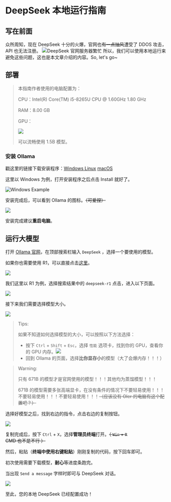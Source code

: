 # DeepSeek 本地运行指南

## 写在前面

众所周知，现在 DeepSeek 十分的火爆，官网也~~有一点抽风~~遭受了 DDOS 攻击，API 也无法注册。
![DeepSeek 官网服务器繁忙](https://cdn.luogu.com.cn/upload/image_hosting/x4zdj8op.png)
所以，我们可以使用本地运行来避免这些问题，这也是本文章介绍的内容。So, let's go~

## 部署

> 本指南作者使用的电脑配置为：
>
> CPU：Intel(R) Core(TM) i5-8265U CPU @ 1.60GHz   1.80 GHz
>
> RAM：8.00 GB
>
> GPU：
>
> ![](https://cdn.luogu.com.cn/upload/image_hosting/4qqxabdj.png)
>
> 可以流畅使用 1.5B 模型。

### 安装 Ollama

戳这里的链接下载安装程序：[Windows	](https://ollama.com/download/windows)[Linux](https://ollama.com/download/linux)	[macOS](https://ollama.com/download/mac)

这里以 Windows 为例，打开安装程序之后点击 Install 就好了。

![Windows Example](https://cdn.luogu.com.cn/upload/image_hosting/bjznllti.png)

安装完成后，可以看到 Ollama 的图标。~~（可爱捏）~~

![](https://cdn.luogu.com.cn/upload/image_hosting/jpwhhnqv.png)

安装完成建议**重启电脑**。

## 运行大模型

打开 [Ollama 官网](https://ollama.com/library/deepseek-r1)，在顶部搜索栏输入 `DeepSeek` ，选择一个要使用的模型。

如果你也需要使用 R1，可以直接点击[这里](https://ollama.com/library/deepseek-r1)。

![](https://cdn.luogu.com.cn/upload/image_hosting/8g4z2x0y.png)

我们这里以 R1 为例，选择搜索结果中的 `deepseek-r1` 点击，进入以下页面。

![](https://cdn.luogu.com.cn/upload/image_hosting/e8da1cwl.png)

接下来我们需要选择模型大小。

![](https://cdn.luogu.com.cn/upload/image_hosting/57hm42uh.png)

> Tips:
>
> 如果不知道如何选择模型的大小，可以按照以下方法选择：
>
> - 按下 `Ctrl` + `Shift` + `Esc`，选择 `性能` 选项卡，找到你的 GPU，查看你的 GPU 内存。![](https://cdn.luogu.com.cn/upload/image_hosting/x5eshg7v.png)
> - 回到 Ollama 的页面，选择**比你显存小**的模型（大了会爆内存！！！）

> Warning:
>
> 只有 671B 的模型才是官网使用的模型！！！其他均为蒸馏模型！！！
>
> 671B 的模型需要多张高端显卡，在没有条件的情况下不要轻易使用！！！不要轻易使用！！！不要轻易使用！！！~~（应该没有 OIer 的电脑有这个配置吧？）~~

选择好模型之后，找到右边的指令，点击右边的复制按钮。

![](https://cdn.luogu.com.cn/upload/image_hosting/66u87av2.png)

复制完成后，按下 `Ctrl` + `X`，选择**管理员终端**打开。~~（ `Win` + `R` CMD 也不是不行 ）~~

然后，粘贴（**终端中使用右键粘贴**）刚刚复制的代码，按下回车即可。

初次使用需要下载模型，**耐心**等进度条跑完。

当出现 `Send a message` 字样时即可与 DeepSeek 对话。

![](https://cdn.luogu.com.cn/upload/image_hosting/j21if4cq.png)

至此，您的本地 DeepSeek 已经配置成功！
